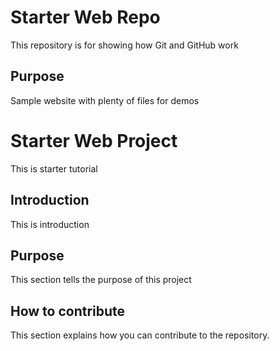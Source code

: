 # Starter Web Repo

This repository is for showing how Git and GitHub work

## Purpose

Sample website with plenty of files for demos
# Starter Web Project

This is starter tutorial

## Introduction 
This is introduction


## Purpose
This section tells the purpose of this project 

## How to contribute
This section explains how you can contribute to the repository.